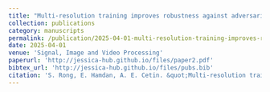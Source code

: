 ```yaml
---
title: "Multi-resolution training improves robustness against adversarial attacks"
collection: publications
category: manuscripts
permalink: /publication/2025-04-01-multi-resolution-training-improves-robustness-against-adversarial-attacks
date: 2025-04-01
venue: 'Signal, Image and Video Processing'
paperurl: 'http://jessica-hub.github.io/files/paper2.pdf'
bibtex_url: 'http://jessica-hub.github.io/files/pubs.bib'
citation: 'S. Rong, E. Hamdan, A. E. Cetin. &quot;Multi-resolution training improves robustness against adversarial attacks.&quot; <i>Signal, Image and Video Processing</i>, vol. 19, no. 6, 2025.'
---
```


